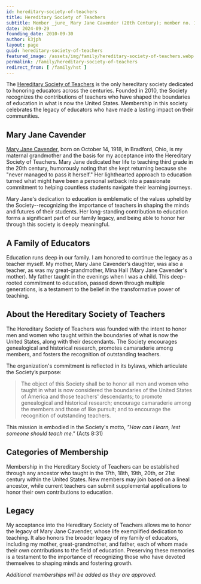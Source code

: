 ```yaml
---
id: hereditary-society-of-teachers
title: Hereditary Society of Teachers
subtitle: Member _jure_ Mary Jane Cavender (20th Century); member no. 196
date: 2024-09-29
founding_date: 2010-09-30
author: k3jph
layout: page
guid: hereditary-society-of-teachers
featured_image: /assets/img/family/hereditary-society-of-teachers.webp
permalink: /family/hereditary-society-of-teachers
redirect_from: [ /family/hst ]
---
```


The [Hereditary Society of
Teachers](https://www.hereditarysocietyofteachers.org) is the only
hereditary society dedicated to honoring educators across the centuries.
Founded in 2010, the Society recognizes the contributions of teachers
who have shaped the boundaries of education in what is now the United
States. Membership in this society celebrates the legacy of educators
who have made a lasting impact on their communities.

## Mary Jane Cavender

[Mary Jane Cavender](https://www.wikitree.com/wiki/Cavender-523), born
on October 14, 1918, in Bradford, Ohio, is my maternal grandmother and the
basis for my acceptance into the Hereditary Society of Teachers. Mary
Jane dedicated her life to teaching third grade in the 20th century,
humorously noting that she kept returning because she "never managed to
pass it herself." Her lighthearted approach to education turned what
might have been a personal setback into a passionate commitment to
helping countless students navigate their learning journeys.

Mary Jane's dedication to education is emblematic of the values upheld
by the Society--recognizing the importance of teachers in shaping the
minds and futures of their students. Her long-standing contribution to
education forms a significant part of our family legacy, and being able
to honor her through this society is deeply meaningful.

## A Family of Educators

Education runs deep in our family. I am honored to continue the legacy
as a teacher myself. My mother, Mary Jane Cavender’s daughter, was also
a teacher, as was my great-grandmother, Mina Hall (Mary Jane Cavender's
mother). My father taught in the evenings when I was a child. This
deep-rooted commitment to education, passed down through multiple
generations, is a testament to the belief in the transformative power of
teaching.

## About the Hereditary Society of Teachers

The Hereditary Society of Teachers was founded with the intent to honor
men and women who taught within the boundaries of what is now the United
States, along with their descendants. The Society encourages
genealogical and historical research, promotes camaraderie among
members, and fosters the recognition of outstanding teachers.

The organization's commitment is reflected in its bylaws, which
articulate the Society’s purpose:

> The object of this Society shall be to honor all men and women who
> taught in what is now considered the boundaries of the United States
> of America and those teachers' descendants; to promote genealogical
> and historical research; encourage camaraderie among the members and
> those of like pursuit; and to encourage the recognition of outstanding
> teachers.

This mission is embodied in the Society's motto, *"How can I learn, lest
someone should teach me."* (Acts 8:31)

## Categories of Membership

Membership in the Hereditary Society of Teachers can be established
through any ancestor who taught in the 17th, 18th, 19th, 20th, or 21st
century within the United States. New members may join based on a lineal
ancestor, while current teachers can submit supplemental applications to
honor their own contributions to education.

## Legacy

My acceptance into the Hereditary Society of Teachers allows me to honor
the legacy of Mary Jane Cavender, whose life exemplified dedication to
teaching. It also honors the broader legacy of my family of educators,
including my mother, great-grandmother, and father, each of whom made
their own contributions to the field of education. Preserving these
memories is a testament to the importance of recognizing those who have
devoted themselves to shaping minds and fostering growth.

*Additional memberships will be added as they are approved.*

